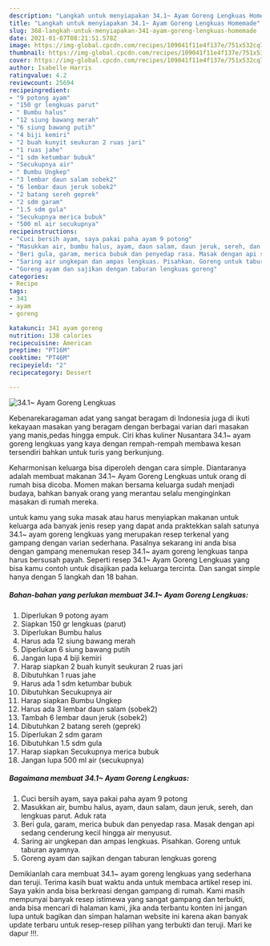```yaml
---
description: "Langkah untuk menyiapakan 34.1~ Ayam Goreng Lengkuas Homemade"
title: "Langkah untuk menyiapakan 34.1~ Ayam Goreng Lengkuas Homemade"
slug: 368-langkah-untuk-menyiapakan-341-ayam-goreng-lengkuas-homemade
date: 2021-01-07T08:21:51.578Z
image: https://img-global.cpcdn.com/recipes/109041f11e4f137e/751x532cq70/341-ayam-goreng-lengkuas-foto-resep-utama.jpg
thumbnail: https://img-global.cpcdn.com/recipes/109041f11e4f137e/751x532cq70/341-ayam-goreng-lengkuas-foto-resep-utama.jpg
cover: https://img-global.cpcdn.com/recipes/109041f11e4f137e/751x532cq70/341-ayam-goreng-lengkuas-foto-resep-utama.jpg
author: Isabelle Harris
ratingvalue: 4.2
reviewcount: 25694
recipeingredient:
- "9 potong ayam"
- "150 gr lengkuas parut"
- " Bumbu halus"
- "12 siung bawang merah"
- "6 siung bawang putih"
- "4 biji kemiri"
- "2 buah kunyit seukuran 2 ruas jari"
- "1 ruas jahe"
- "1 sdm ketumbar bubuk"
- "Secukupnya air"
- " Bumbu Ungkep"
- "3 lembar daun salam sobek2"
- "6 lembar daun jeruk sobek2"
- "2 batang sereh geprek"
- "2 sdm garam"
- "1.5 sdm gula"
- "Secukupnya merica bubuk"
- "500 ml air secukupnya"
recipeinstructions:
- "Cuci bersih ayam, saya pakai paha ayam 9 potong"
- "Masukkan air, bumbu halus, ayam, daun salam, daun jeruk, sereh, dan lengkuas parut. Aduk rata"
- "Beri gula, garam, merica bubuk dan penyedap rasa. Masak dengan api sedang cenderung kecil hingga air menyusut."
- "Saring air ungkepan dan ampas lengkuas. Pisahkan. Goreng untuk taburan ayamnya."
- "Goreng ayam dan sajikan dengan taburan lengkuas goreng"
categories:
- Recipe
tags:
- 341
- ayam
- goreng

katakunci: 341 ayam goreng 
nutrition: 138 calories
recipecuisine: American
preptime: "PT16M"
cooktime: "PT46M"
recipeyield: "2"
recipecategory: Dessert

---
```



![34.1~ Ayam Goreng Lengkuas](https://img-global.cpcdn.com/recipes/109041f11e4f137e/751x532cq70/341-ayam-goreng-lengkuas-foto-resep-utama.jpg)

Kebenarekaragaman adat yang sangat beragam di Indonesia juga di ikuti kekayaan masakan yang beragam dengan berbagai varian dari masakan yang manis,pedas hingga empuk. Ciri khas kuliner Nusantara 34.1~ ayam goreng lengkuas yang kaya dengan rempah-rempah membawa kesan tersendiri bahkan untuk turis yang berkunjung.


Keharmonisan keluarga bisa diperoleh dengan cara simple. Diantaranya adalah membuat makanan 34.1~ Ayam Goreng Lengkuas untuk orang di rumah bisa dicoba. Momen makan bersama keluarga sudah menjadi budaya, bahkan banyak orang yang merantau selalu menginginkan masakan di rumah mereka.



untuk kamu yang suka masak atau harus menyiapkan makanan untuk keluarga ada banyak jenis resep yang dapat anda praktekkan salah satunya 34.1~ ayam goreng lengkuas yang merupakan resep terkenal yang gampang dengan varian sederhana. Pasalnya sekarang ini anda bisa dengan gampang menemukan resep 34.1~ ayam goreng lengkuas tanpa harus bersusah payah.
Seperti resep 34.1~ Ayam Goreng Lengkuas yang bisa kamu contoh untuk disajikan pada keluarga tercinta. Dan sangat simple hanya dengan 5 langkah dan 18 bahan.


<!--inarticleads1-->

##### Bahan-bahan yang perlukan membuat 34.1~ Ayam Goreng Lengkuas:

1. Diperlukan 9 potong ayam
1. Siapkan 150 gr lengkuas (parut)
1. Diperlukan  Bumbu halus
1. Harus ada 12 siung bawang merah
1. Diperlukan 6 siung bawang putih
1. Jangan lupa 4 biji kemiri
1. Harap siapkan 2 buah kunyit seukuran 2 ruas jari
1. Dibutuhkan 1 ruas jahe
1. Harus ada 1 sdm ketumbar bubuk
1. Dibutuhkan Secukupnya air
1. Harap siapkan  Bumbu Ungkep
1. Harus ada 3 lembar daun salam (sobek2)
1. Tambah 6 lembar daun jeruk (sobek2)
1. Dibutuhkan 2 batang sereh (geprek)
1. Diperlukan 2 sdm garam
1. Dibutuhkan 1.5 sdm gula
1. Harap siapkan Secukupnya merica bubuk
1. Jangan lupa 500 ml air (secukupnya)




<!--inarticleads2-->

##### Bagaimana membuat  34.1~ Ayam Goreng Lengkuas:

1. Cuci bersih ayam, saya pakai paha ayam 9 potong
1. Masukkan air, bumbu halus, ayam, daun salam, daun jeruk, sereh, dan lengkuas parut. Aduk rata
1. Beri gula, garam, merica bubuk dan penyedap rasa. Masak dengan api sedang cenderung kecil hingga air menyusut.
1. Saring air ungkepan dan ampas lengkuas. Pisahkan. Goreng untuk taburan ayamnya.
1. Goreng ayam dan sajikan dengan taburan lengkuas goreng




Demikianlah cara membuat 34.1~ ayam goreng lengkuas yang sederhana dan teruji. Terima kasih buat waktu anda untuk membaca artikel resep ini. Saya yakin anda bisa berkreasi dengan gampang di rumah. Kami masih mempunyai banyak resep istimewa yang sangat gampang dan terbukti, anda bisa mencari di halaman kami, jika anda terbantu konten ini jangan lupa untuk bagikan dan simpan halaman website ini karena akan banyak update terbaru untuk resep-resep pilihan yang terbukti dan teruji. Mari ke dapur !!!. 
